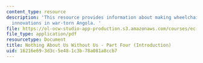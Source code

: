 ```yaml
---
content_type: resource
description: 'This resource provides information about making wheelchairs from trash:
  innovations in war-torn Angola. '
file: https://ol-ocw-studio-app-production.s3.amazonaws.com/courses/ec-721-wheelchair-design-in-developing-countries-spring-2009/16216e693d3c5e481c3b78a081a8ccb7_MITEC_721S09_read02_nothing.pdf
file_type: application/pdf
resourcetype: Document
title: Nothing About Us Without Us - Part Four (Introduction)
uid: 16216e69-3d3c-5e48-1c3b-78a081a8ccb7
---
```

